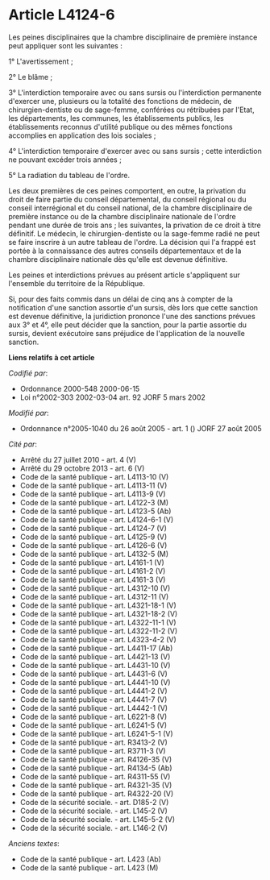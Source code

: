 # Article L4124-6

Les peines disciplinaires que la chambre disciplinaire de première instance peut appliquer sont les suivantes :

1° L'avertissement ;

2° Le blâme ;

3° L'interdiction temporaire avec ou sans sursis ou l'interdiction permanente d'exercer une, plusieurs ou la totalité des
fonctions de médecin, de chirurgien-dentiste ou de sage-femme, conférées ou rétribuées par l'Etat, les départements, les
communes, les établissements publics, les établissements reconnus d'utilité publique ou des mêmes fonctions accomplies en
application des lois sociales ;

4° L'interdiction temporaire d'exercer avec ou sans sursis ; cette interdiction ne pouvant excéder trois années ;

5° La radiation du tableau de l'ordre.

Les deux premières de ces peines comportent, en outre, la privation du droit de faire partie du conseil départemental, du
conseil régional ou du conseil interrégional et du conseil national, de la chambre disciplinaire de première instance ou de
la chambre disciplinaire nationale de l'ordre pendant une durée de trois ans ; les suivantes, la privation de ce droit à
titre définitif. Le médecin, le chirurgien-dentiste ou la sage-femme radié ne peut se faire inscrire à un autre tableau de
l'ordre. La décision qui l'a frappé est portée à la connaissance des autres conseils départementaux et de la chambre
disciplinaire nationale dès qu'elle est devenue définitive.

Les peines et interdictions prévues au présent article s'appliquent sur l'ensemble du territoire de la République.

Si, pour des faits commis dans un délai de cinq ans à compter de la notification d'une sanction assortie d'un sursis, dès
lors que cette sanction est devenue définitive, la juridiction prononce l'une des sanctions prévues aux 3° et 4°, elle peut
décider que la sanction, pour la partie assortie du sursis, devient exécutoire sans préjudice de l'application de la nouvelle
sanction.

**Liens relatifs à cet article**

_Codifié par_:

  - Ordonnance 2000-548 2000-06-15
  - Loi n°2002-303 2002-03-04 art. 92 JORF 5 mars 2002

_Modifié par_:

  - Ordonnance n°2005-1040 du 26 août 2005 - art. 1 () JORF 27 août 2005

_Cité par_:

  - Arrêté du 27 juillet 2010 - art. 4 (V)
  - Arrêté du 29 octobre 2013 - art. 6 (V)
  - Code de la santé publique - art. L4113-10 (V)
  - Code de la santé publique - art. L4113-11 (V)
  - Code de la santé publique - art. L4113-9 (V)
  - Code de la santé publique - art. L4122-3 (M)
  - Code de la santé publique - art. L4123-5 (Ab)
  - Code de la santé publique - art. L4124-6-1 (V)
  - Code de la santé publique - art. L4124-7 (V)
  - Code de la santé publique - art. L4125-9 (V)
  - Code de la santé publique - art. L4126-6 (V)
  - Code de la santé publique - art. L4132-5 (M)
  - Code de la santé publique - art. L4161-1 (V)
  - Code de la santé publique - art. L4161-2 (V)
  - Code de la santé publique - art. L4161-3 (V)
  - Code de la santé publique - art. L4312-10 (V)
  - Code de la santé publique - art. L4312-11 (V)
  - Code de la santé publique - art. L4321-18-1 (V)
  - Code de la santé publique - art. L4321-18-2 (V)
  - Code de la santé publique - art. L4322-11-1 (V)
  - Code de la santé publique - art. L4322-11-2 (V)
  - Code de la santé publique - art. L4323-4-2 (V)
  - Code de la santé publique - art. L4411-17 (Ab)
  - Code de la santé publique - art. L4421-13 (V)
  - Code de la santé publique - art. L4431-10 (V)
  - Code de la santé publique - art. L4431-6 (V)
  - Code de la santé publique - art. L4441-10 (V)
  - Code de la santé publique - art. L4441-2 (V)
  - Code de la santé publique - art. L4441-7 (V)
  - Code de la santé publique - art. L4442-1 (V)
  - Code de la santé publique - art. L6221-8 (V)
  - Code de la santé publique - art. L6241-5 (V)
  - Code de la santé publique - art. L6241-5-1 (V)
  - Code de la santé publique - art. R3413-2 (V)
  - Code de la santé publique - art. R3711-3 (V)
  - Code de la santé publique - art. R4126-35 (V)
  - Code de la santé publique - art. R4134-5 (Ab)
  - Code de la santé publique - art. R4311-55 (V)
  - Code de la santé publique - art. R4321-35 (V)
  - Code de la santé publique - art. R4322-20 (V)
  - Code de la sécurité sociale. - art. D185-2 (V)
  - Code de la sécurité sociale. - art. L145-2 (V)
  - Code de la sécurité sociale. - art. L145-5-2 (V)
  - Code de la sécurité sociale. - art. L146-2 (V)

_Anciens textes_:

  - Code de la santé publique - art. L423 (Ab)
  - Code de la santé publique - art. L423 (M)

